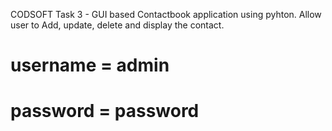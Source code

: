 CODSOFT Task 3 - GUI based Contactbook application using pyhton. Allow user to Add, update, delete and display the contact.
# username = admin
# password = password
